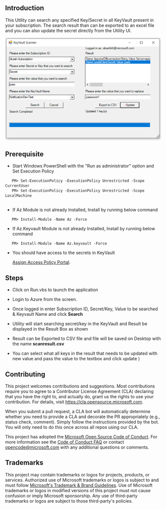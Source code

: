 ## Introduction
This Utility can search any specified Key/Secret in all KeyVault present in your subscription. The search result than can be exported to an excel file and you can also update the secret directly from the Utility UI.

![image.png](https://github.com/microsoft/KeyVaultScannerUtility/blob/main/KeyVaultScannerUtility/Scanner.png)

## Prerequisite  
- Start Windows PowerShell with the "Run as administrator" option and Set Execution Policy 
```
   PM> Set-ExecutionPolicy -ExecutionPolicy Unrestricted -Scope CurrentUser
   PM> Set-ExecutionPolicy -ExecutionPolicy Unrestricted -Scope LocalMachine
   
```
- If Az Module is not already Installed, Install by running below command
```
   PM> Install-Module -Name Az -Force
```
- If Az.Keyvault Module is not already Installed, Install by running below command
```
   PM> Install-Module -Name Az.keyvault -Force
```
- You should have access to the secrets in KeyVault


   [Assign Access Policy Portal](https://docs.microsoft.com/en-us/azure/key-vault/general/assign-access-policy-portal).

## Steps

- Click on Run.vbs to launch the application

- Login to Azure from the screen.

- Once logged in enter Subscription ID, Secret/Key, Value to be searched & Keyvault Name and click **Search**

- Utility will start searching secret/key in the KeyVault and Result be displayed in the Result Box as shown

- Result can be Exported to CSV file and file will be saved on Desktop with the name **scanresult.csv**

- You can select what all keys in the result that needs to be updated with new value and pass the value to the textbox and click update
)
## Contributing

This project welcomes contributions and suggestions.  Most contributions require you to agree to a
Contributor License Agreement (CLA) declaring that you have the right to, and actually do, grant us
the rights to use your contribution. For details, visit https://cla.opensource.microsoft.com.

When you submit a pull request, a CLA bot will automatically determine whether you need to provide
a CLA and decorate the PR appropriately (e.g., status check, comment). Simply follow the instructions
provided by the bot. You will only need to do this once across all repos using our CLA.

This project has adopted the [Microsoft Open Source Code of Conduct](https://opensource.microsoft.com/codeofconduct/).
For more information see the [Code of Conduct FAQ](https://opensource.microsoft.com/codeofconduct/faq/) or
contact [opencode@microsoft.com](mailto:opencode@microsoft.com) with any additional questions or comments.

## Trademarks

This project may contain trademarks or logos for projects, products, or services. Authorized use of Microsoft 
trademarks or logos is subject to and must follow 
[Microsoft's Trademark & Brand Guidelines](https://www.microsoft.com/en-us/legal/intellectualproperty/trademarks/usage/general).
Use of Microsoft trademarks or logos in modified versions of this project must not cause confusion or imply Microsoft sponsorship.
Any use of third-party trademarks or logos are subject to those third-party's policies.

